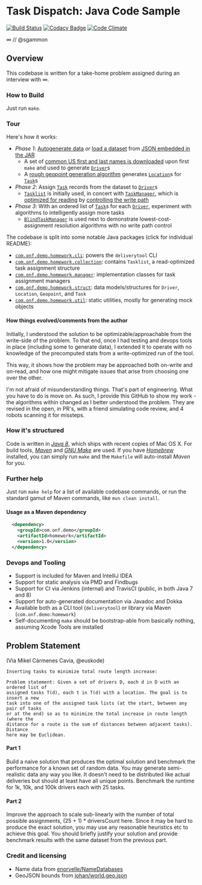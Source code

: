 # Task Dispatch: Java Code Sample
[![Build Status](https://travis-ci.org/sgammon/samples-delivery-java.svg?branch=master)](https://travis-ci.org/sgammon/samples-delivery-java)
[![Codacy Badge](https://api.codacy.com/project/badge/Grade/ccfa5c3038464d708051888e1cf45311)](https://www.codacy.com/app/samuel-gammon/samples-delivery-java?utm_source=github.com&amp;utm_medium=referral&amp;utm_content=sgammon/samples-delivery-java&amp;utm_campaign=Badge_Grade)
[![Code Climate](https://codeclimate.com/github/sgammon/samples-delivery-java.png)](https://codeclimate.com/github/sgammon/samples-delivery-java)

∞ // @sgammon

## Overview
This codebase is written for a take-home problem assigned during an interview with ∞. 

### How to Build
Just run `make`.

### Tour
Here's how it works:
- _Phase 1_: [Autogenerate data](https://github.com/sgammon/samples-delivery-java/blob/master/src/main/java/com/onf/demo/homework/util/ObjectGenerator.java#L24) *or* [load a dataset](https://github.com/sgammon/samples-delivery-java/blob/master/src/main/java/com/onf/demo/homework/util/FileUtil.java#L24) from [JSON embedded in the JAR](https://github.com/sgammon/samples-delivery-java/blob/master/datafiles/testsuite.json)
  - A set of [common US first and last names is downloaded](https://github.com/sgammon/samples-delivery-java/blob/master/Makefile#L97) upon first `make` and used to generate [`Driver`](https://github.com/sgammon/samples-delivery-java/blob/master/src/main/java/com/onf/demo/homework/struct/Driver.java)s
  - A [rough geopoint generation algorithm](https://github.com/sgammon/samples-delivery-java/pull/2) generates [`Location`](https://github.com/sgammon/samples-delivery-java/blob/master/src/main/java/com/onf/demo/homework/struct/Location.java)s for [`Task`](https://github.com/sgammon/samples-delivery-java/blob/master/src/main/java/com/onf/demo/homework/struct/Task.java)s
- _Phase 2_: Assign [`Task`](https://github.com/sgammon/samples-delivery-java/blob/master/src/main/java/com/onf/demo/homework/struct/Task.java) records from the dataset to [`Driver`](https://github.com/sgammon/samples-delivery-java/blob/master/src/main/java/com/onf/demo/homework/struct/Driver.java)s
  - [`Tasklist`](https://github.com/sgammon/samples-delivery-java/blob/master/src/main/java/com/onf/demo/homework/collection/Tasklist.java) is initially used, in concert with [`TaskManager`](https://github.com/sgammon/samples-delivery-java/blob/master/src/main/java/com/onf/demo/homework/manager/TaskManager.java), which is [optimized for reading](https://github.com/sgammon/samples-delivery-java/blob/master/src/main/java/com/onf/demo/homework/manager/TaskManager.java#L104) by [controlling the write path](https://github.com/sgammon/samples-delivery-java/blob/master/src/main/java/com/onf/demo/homework/collection/Tasklist.java#L183)
- _Phase 3_: With an ordered list of [`Task`](https://github.com/sgammon/samples-delivery-java/blob/master/src/main/java/com/onf/demo/homework/struct/Task.java)s for each [`Driver`](https://github.com/sgammon/samples-delivery-java/blob/master/src/main/java/com/onf/demo/homework/struct/Driver.java), experiment with algorithms to intelligently assign more tasks
  - [`BlindTaskManager`](https://github.com/sgammon/samples-delivery-java/blob/master/src/main/java/com/onf/demo/homework/manager/BlindTaskManager.java) is used next to demonstrate lowest-cost-assignment resolution algorithms with no write path control

The codebase is split into some notable Java packages (click for individual README):
- [`com.onf.demo.homework.cli`](https://github.com/sgammon/samples-delivery-java/blob/master/src/main/java/com/onf/demo/homework/cli): powers the `deliverytool` CLI
- [`com.onf.demo.homework.collection`](https://github.com/sgammon/samples-delivery-java/blob/master/src/main/java/com/onf/demo/homework/collection): contains `Tasklist`, a read-optimized task assignment structure
- [`com.onf.demo.homework.manager`](https://github.com/sgammon/samples-delivery-java/blob/master/src/main/java/com/onf/demo/homework/manager): implementation classes for task assignment managers
- [`com.onf.demo.homework.struct`](https://github.com/sgammon/samples-delivery-java/blob/master/src/main/java/com/onf/demo/homework/struct): data models/structures for `Driver`, `Location`, `Geopoint`, and `Task`
- [`com.onf.demo.homework.util`](https://github.com/sgammon/samples-delivery-java/blob/master/src/main/java/com/onf/demo/homework/util): static utilities, mostly for generating mock objects

#### How things evolved/comments from the author
Initially, I understood the solution to be optimizable/approachable from the write-side of the problem. To that end, once I had
testing and devops tools in place (including some to generate data), I extended it to operate with no knowledge of the precomputed
stats from a write-optimized run of the tool.

This way, it shows how the problem may be approached both on-write and on-read, and how one might mitigate issues that arise
from choosing one over the other.

I'm not afraid of misunderstanding things. That's part of engineering. What you have to do is move on. As such, I provide this
GitHub to show my work - the algorithms within changed as I better understood the problem. They are revised in the open, in PR's,
with a friend simulating code review, and 4 robots scanning it for missteps.

### How it's structured
Code is written in *[Java 8](http://www.oracle.com/technetwork/java/javase/downloads/jdk8-downloads-2133151.html)*,
which ships with recent copies of Mac OS X. For build tools, *[Maven](https://maven.apache.org/)* and
*[GNU Make](https://www.gnu.org/software/make/)* are used. If you have *[Homebrew](https://brew.sh/)* installed, you can simply run
`make` and the `Makefile` will auto-install *Maven* for you.

### Further help
Just run `make help` for a list of available codebase commands, or run the standard gamut of Maven commands, like `mvn clean install`.

#### Usage as a Maven dependency
```xml
  <dependency>
    <groupId>com.onf.demo</groupId>
    <artifactId>homework</artifactId>
    <version>1.0</version>
  </dependency>
```
 
### Devops and Tooling
- Support is included for Maven and IntelliJ IDEA
- Support for static analysis via PMD and Findbugs
- Support for CI via Jenkins (internal) and TravisCI (public, in both Java 7 and 8)
- Support for auto-generated documentation via Javadoc and Dokka
- Available both as a CLI tool (`deliverytool`) or library via Maven (`com.onf.demo:homework`)
- Self-documenting `make` should be bootstrap-able from basically nothing, assuming Xcode Tools are installed

## Problem Statement

(Via Mikel Cármenes Cavia, @euskode)

```text
Inserting tasks to minimize total route length increase:

Problem statement: Given a set of drivers D, each d in D with an ordered list of
assigned tasks T(d), each t in T(d) with a location. The goal is to insert a new
task into one of the assigned task lists (at the start, between any pair of tasks
or at the end) so as to minimize the total increase in route length (where the
distance for a route is the sum of distances between adjacent tasks). Distance
here may be Euclidean.
```

#### Part 1
Build a naive solution that produces the optimal solution and benchmark the performance for a known set of random data. You may generate semi-realistic data any way you like. It doesn't need to be distributed like actual deliveries but should at least have all unique points. Benchmark the runtime for 1k, 10k, and 100k drivers each with 25 tasks.

#### Part 2
Improve the approach to scale sub-linearly with the number of total possible assignments, (25 + 1) * driversCount here. Since it may be hard to produce the exact solution, you may use any reasonable heuristics etc to achieve this goal. You should briefly justify your solution and provide benchmark results with the same dataset from the previous part.

### Credit and licensing
- Name data from [enorvelle/NameDatabases](https://github.com/enorvelle/NameDatabases)
- GeoJSON bounds from [johan/world.geo.json](https://github.com/johan/world.geo.json)
